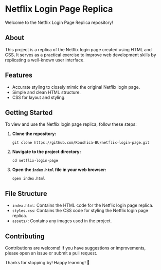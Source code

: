 # Netflix Login Page Replica

Welcome to the Netflix Login Page Replica repository!

## About
This project is a replica of the Netflix login page created using HTML and CSS. It serves as a practical exercise to improve web development skills by replicating a well-known user interface.

## Features
- Accurate styling to closely mimic the original Netflix login page.
- Simple and clean HTML structure.
- CSS for layout and styling.

## Getting Started
To view and use the Netflix login page replica, follow these steps:

1. **Clone the repository:**

    ```
    git clone https://github.com/Koushica-BU/netflix-login-page.git
    ```

2. **Navigate to the project directory:**

    ```
    cd netflix-login-page
    ```

3. **Open the `index.html` file in your web browser:**

    ```
    open index.html
    ```

## File Structure
- `index.html`: Contains the HTML code for the Netflix login page replica.
- `styles.css`: Contains the CSS code for styling the Netflix login page replica.
- `assets/`: Contains any images used in the project.

## Contributing
Contributions are welcome! If you have suggestions or improvements, please open an issue or submit a pull request.

Thanks for stopping by! Happy learning! 🚀
